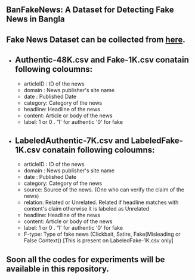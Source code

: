## BanFakeNews: A Dataset for Detecting Fake News in Bangla

## Fake News Dataset can be collected from [here](https://drive.google.com/uc?export=download&id=1DTozpGosyTo6ZIguaqgrI9BlVdyUAiZI).

- ## Authentic-48K.csv and Fake-1K.csv conatain following coloumns:

   - articleID : ID of the news
   - domain : News publisher's site name
   - date : Published Date
   - category: Category of the news
   - headline: Headline of the news
   - content: Article or body of the news
   - label: 1 or 0 . '1' for authentic '0' for fake

- ## LabeledAuthentic-7K.csv and LabeledFake-1K.csv conatain following coloumns:

   - articleID : ID of the news
   - domain : News publisher's site name
   - date : Published Date
   - category: Category of the news
   - source: Source of the news. (One who can verify the claim of the news)
   - relation: Related or Unrelated. Related if headline matches with content's claim otherwise it is labeled as Unrelated
   - headline: Headline of the news
   - content: Article or body of the news
   - label: 1 or 0 . '1' for authentic '0' for fake
   - F-type: Type of fake news (Clickbait, Satire, Fake(Misleading or False Context)) [This is present on LabeledFake-1K.csv only]



## Soon all the codes for experiments will be available in this repository. 
